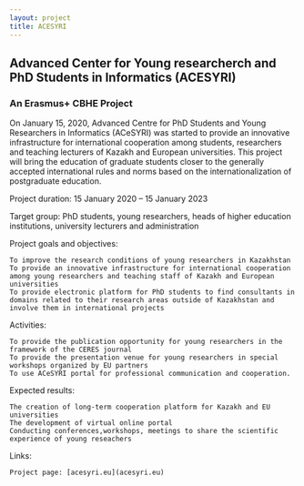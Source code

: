 ```yaml
---
layout: project
title: ACESYRI
---
```

<h2> Advanced Center for Young researcherch and PhD Students in Informatics (ACESYRI)</h2>
<h3> An Erasmus+ CBHE Project</h3>


On January 15, 2020, Advanced Centre for PhD Students and Young Researchers in Informatics (ACeSYRI) was started to provide an innovative infrastructure for international cooperation among students, researchers and teaching lecturers of Kazakh and European universities. This project will bring the education of graduate students closer to the generally accepted international rules and norms based on the internationalization of postgraduate education.

Project duration: 15 January 2020 – 15 January 2023

Target group:  PhD students, young researchers, heads of higher education institutions, university lecturers and administration

Project goals and objectives:

    To improve the research conditions of young researchers in Kazakhstan
    To provide an innovative infrastructure for international cooperation among young researchers and teaching staff of Kazakh and European universities
    To provide electronic platform for PhD students to find consultants in domains related to their research areas outside of Kazakhstan and involve them in international projects

Activities:

    To provide the publication opportunity for young researchers in the framework of the CERES journal
    To provide the presentation venue for young researchers in special workshops organized by EU partners
    To use ACeSYRI portal for professional communication and cooperation.

Expected results:

    The creation of long-term cooperation platform for Kazakh and EU universities
    The development of virtual online portal
    Conducting conferences,workshops, meetings to share the scientific experience of young reseachers

Links:

    Project page: [acesyri.eu](acesyri.eu)
